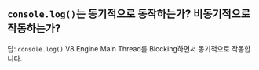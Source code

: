 ## `console.log()`는 동기적으로 동작하는가? 비동기적으로 작동하는가?

답: `console.log()` V8 Engine Main Thread를 Blocking하면서 동기적으로 작동합니다.
